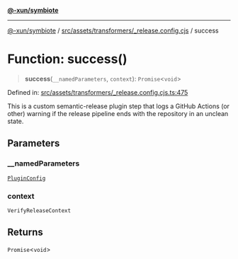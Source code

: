 [**@-xun/symbiote**](../../../../../README.md)

***

[@-xun/symbiote](../../../../../README.md) / [src/assets/transformers/\_release.config.cjs](../README.md) / success

# Function: success()

> **success**(`__namedParameters`, `context`): `Promise`\<`void`\>

Defined in: [src/assets/transformers/\_release.config.cjs.ts:475](https://github.com/Xunnamius/symbiote/blob/5a6b8fdd6bad1753f065e8a0fabc20b629cd4120/src/assets/transformers/_release.config.cjs.ts#L475)

This is a custom semantic-release plugin step that logs a GitHub Actions (or
other) warning if the release pipeline ends with the repository in an unclean
state.

## Parameters

### \_\_namedParameters

[`PluginConfig`](../type-aliases/PluginConfig.md)

### context

`VerifyReleaseContext`

## Returns

`Promise`\<`void`\>
